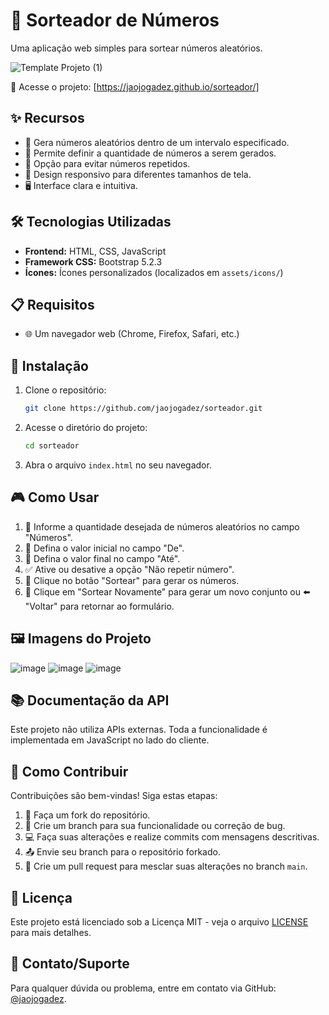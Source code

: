 # 🎲 Sorteador de Números

Uma aplicação web simples para sortear números aleatórios.

![Template Projeto (1)](https://github.com/user-attachments/assets/5b8e3323-4317-4d29-aca0-a04728646fd5)

🔗 Acesse o projeto: [https://jaojogadez.github.io/sorteador/]

## ✨ Recursos

* 🎯 Gera números aleatórios dentro de um intervalo especificado.
* 🔢 Permite definir a quantidade de números a serem gerados.
* 🚫 Opção para evitar números repetidos.
* 📱 Design responsivo para diferentes tamanhos de tela.
* 🖥️ Interface clara e intuitiva.

## 🛠️ Tecnologias Utilizadas

* **Frontend:** HTML, CSS, JavaScript
* **Framework CSS:** Bootstrap 5.2.3
* **Ícones:** Ícones personalizados (localizados em `assets/icons/`)

## 📋 Requisitos

* 🌐 Um navegador web (Chrome, Firefox, Safari, etc.)

## 🚀 Instalação

1. Clone o repositório:
   ```bash
   git clone https://github.com/jaojogadez/sorteador.git
   ```
2. Acesse o diretório do projeto:
   ```bash
   cd sorteador
   ```
3. Abra o arquivo `index.html` no seu navegador.

## 🎮 Como Usar

1. 📝 Informe a quantidade desejada de números aleatórios no campo "Números".
2. 🔢 Defina o valor inicial no campo "De".
3. 🔢 Defina o valor final no campo "Até".
4. ✅ Ative ou desative a opção "Não repetir número".
5. 🎲 Clique no botão "Sortear" para gerar os números.
6. 🔄 Clique em "Sortear Novamente" para gerar um novo conjunto ou ⬅️ "Voltar" para retornar ao formulário.

## 🖼️ Imagens do Projeto
![image](https://github.com/user-attachments/assets/fa1fc52b-054d-4b05-a6bf-463e7627cade)
![image](https://github.com/user-attachments/assets/73b39e34-e309-4e87-b87d-17e7366ea695)
![image](https://github.com/user-attachments/assets/d2580e8a-6d28-410c-ae2c-ab0d93ab9747)



## 📚 Documentação da API

Este projeto não utiliza APIs externas. Toda a funcionalidade é implementada em JavaScript no lado do cliente.

## 🤝 Como Contribuir

Contribuições são bem-vindas! Siga estas etapas:

1. 🍴 Faça um fork do repositório.
2. 🌱 Crie um branch para sua funcionalidade ou correção de bug.
3. 💻 Faça suas alterações e realize commits com mensagens descritivas.
4. 📤 Envie seu branch para o repositório forkado.
5. 🔁 Crie um pull request para mesclar suas alterações no branch `main`.

## 📜 Licença

Este projeto está licenciado sob a Licença MIT - veja o arquivo [LICENSE](LICENSE) para mais detalhes.

## 📩 Contato/Suporte

Para qualquer dúvida ou problema, entre em contato via GitHub: [@jaojogadez](https://github.com/jaojogadez).

